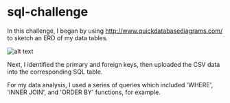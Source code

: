 # sql-challenge

In this challenge, I began by using http://www.quickdatabasediagrams.com/ to sketch an ERD of my data tables.

![alt text](https://github.com/JMazick/sql-challenge/blob/main/erd_image.png)

Next, I identified the primary and foreign keys, then uploaded the CSV data into the corresponding SQL table.

For my data analysis, I used a series of queries which included 'WHERE', 'INNER JOIN', and 'ORDER BY' functions, for example.
